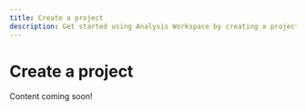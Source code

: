 ```yaml
---
title: Create a project
description: Get started using Analysis Workspace by creating a project.
---
```


# Create a project

Content coming soon!
